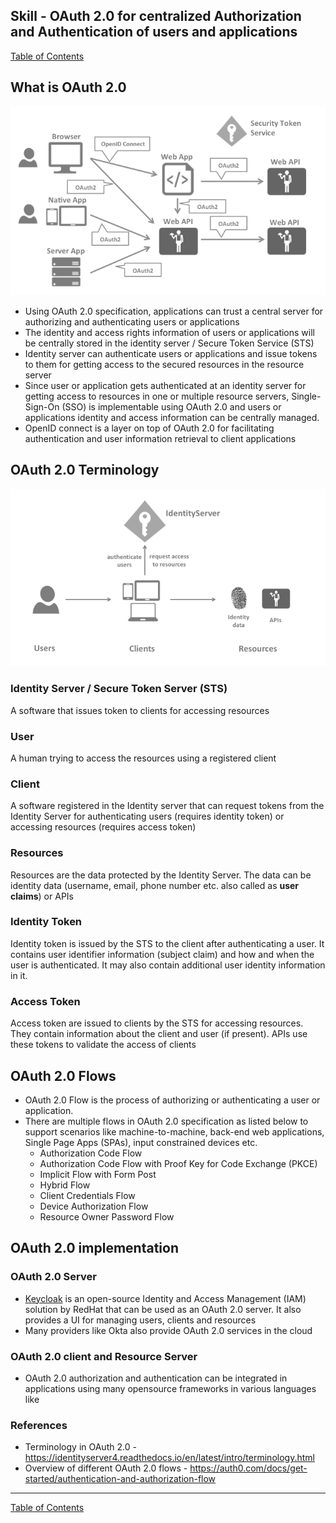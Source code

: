 ## Skill - OAuth 2.0 for centralized Authorization and Authentication of users and applications

[Table of Contents](https://nagasudhir.blogspot.com/2020/04/taming-python-table-of-contents.html)

## What is OAuth 2.0
![OAuth_2_big_picture.png](https://github.com/nagasudhirpulla/taming_python/raw/master/blog/skills/assets/img/OAuth_2_big_picture.png)
- Using OAuth 2.0 specification, applications can trust a central server for authorizing and authenticating users or applications
- The identity and access rights information of users or applications will be centrally stored in the identity server / Secure Token Service (STS)
- Identity server can authenticate users or applications and issue tokens to them for getting access to the secured resources in the resource server
- Since user or application gets authenticated at an identity server for getting access to resources in one or multiple resource servers, Single-Sign-On (SSO) is implementable using OAuth 2.0 and users or applications identity and access information can be centrally managed.
- OpenID connect is a layer on top of OAuth 2.0 for facilitating authentication and user information retrieval to client applications 

## OAuth 2.0 Terminology
![OAuth_2_Terminology.png](https://github.com/nagasudhirpulla/taming_python/raw/master/blog/skills/assets/img/OAuth_2_Terminology.png)
### Identity Server / Secure Token Server (STS)
A software that issues token to clients for accessing resources

### User
A human trying to access the resources using a registered client

### Client
A software registered in the Identity server that can request tokens from the Identity Server for authenticating users (requires identity token) or accessing resources (requires access token)

### Resources
Resources are the data protected by the Identity Server. The data can be identity data (username, email, phone number etc. also called as **user claims**) or APIs

### Identity Token
Identity token is issued by the STS to the client after authenticating a user. It contains user identifier information (subject claim) and how and when the user is authenticated. It may also contain additional user identity information in it.

### Access Token
Access token are issued to clients by the STS for accessing resources. They contain information about the client and user (if present). APIs use these tokens to validate the access of clients

## OAuth 2.0 Flows
* OAuth 2.0 Flow is the process of authorizing or authenticating a user or application. 
* There are multiple flows in OAuth 2.0 specification as listed below to support scenarios like machine-to-machine, back-end web applications, Single Page Apps (SPAs), input constrained devices etc.
	* Authorization Code Flow
	* Authorization Code Flow with Proof Key for Code Exchange (PKCE)
	* Implicit Flow with Form Post
	* Hybrid Flow
	* Client Credentials Flow
	* Device Authorization Flow
	* Resource Owner Password Flow

## OAuth 2.0 implementation

### OAuth 2.0 Server
* [Keycloak](https://www.keycloak.org) is an open-source Identity and Access Management (IAM) solution by RedHat that can be used as an OAuth 2.0 server. It also provides a UI for managing users, clients and resources
* Many providers like Okta also provide OAuth 2.0 services in the cloud

### OAuth 2.0 client and Resource Server 
* OAuth 2.0 authorization and authentication can be integrated in applications using many opensource frameworks in various languages like 

### References
* Terminology in OAuth 2.0 - https://identityserver4.readthedocs.io/en/latest/intro/terminology.html
* Overview of different OAuth 2.0 flows - https://auth0.com/docs/get-started/authentication-and-authorization-flow


<hr/>

[Table of Contents](https://nagasudhir.blogspot.com/2020/04/taming-python-table-of-contents.html)



<!--stackedit_data:
eyJoaXN0b3J5IjpbLTIwODkxMTg1MiwxOTk5MDU0ODkwLDY1MD
YxNDc2NywxMTIxODU3Nzc2LDY1MzcxMzExMSwtOTgxNjQ3NDM5
LC0yMDk2ODk0NTQ5XX0=
-->